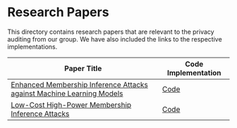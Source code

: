 # Research Papers

This directory contains research papers that are relevant to the privacy auditing from our group. We have also included the links to the respective implementations.

| Paper Title | Code Implementation |
| --- | --- |
| [Enhanced Membership Inference Attacks against Machine Learning Models](https://dl.acm.org/doi/abs/10.1145/3548606.3560675) | [Code](https://github.com/privacytrustlab/ml_privacy_meter/tree/295e7e37e889e12df4083b812f71ed2e2ddd8b4a/research/2022_enhanced_mia) |
| [Low-Cost High-Power Membership Inference Attacks](https://openreview.net/pdf?id=sT7UJh5CTc)| [Code](https://github.com/privacytrustlab/ml_privacy_meter/tree/d32734161a3395211fe5f3cd461932290b1fafbe/research/2024_rmia) |
